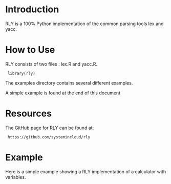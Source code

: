 Introduction
============

RLY is a 100% Python implementation of the common parsing tools lex
and yacc.

How to Use
==========

RLY consists of two files : lex.R and yacc.R.

     library(rly)

The examples directory contains several different examples.

A simple example is found at the end of this document


Resources
=========
The GitHub page for RLY can be found at:

     https://github.com/systemincloud/rly


Example
=======

Here is a simple example showing a RLY implementation of a calculator with variables.
